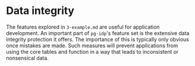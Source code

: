 
# Data integrity

The features explored in `3-example.md` are useful for application development. An important part of `pg-idp`'s feature set is the extensive data integrity protection it offers. The importance of this is typically only obvious once mistakes are made. Such measures will prevent applications from using the core tables and function in a way that leads to inconsistent or nonsensical data.


